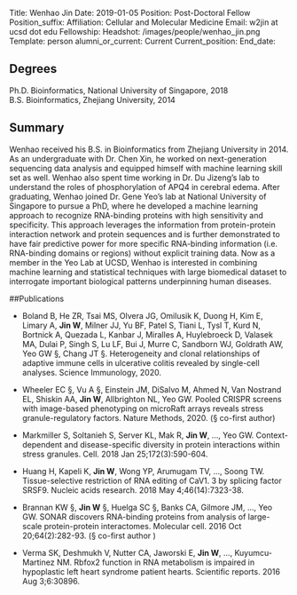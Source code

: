 Title: Wenhao Jin
Date: 2019-01-05
Position: Post-Doctoral Fellow
Position_suffix: 
Affiliation: Cellular and Molecular Medicine
Email: w2jin at ucsd dot edu
Fellowship: 
Headshot: /images/people/wenhao_jin.png
Template: person
alumni_or_current: Current
Current_position: 
End_date: 

## Degrees
Ph.D. Bioinformatics, National University of Singapore, 2018<br>
B.S. Bioinformatics, Zhejiang University, 2014<br>


## Summary
Wenhao received his B.S. in Bioinformatics from Zhejiang University in 2014. As an undergraduate with Dr. Chen Xin, he worked on next-generation sequencing data analysis and equipped himself with machine learning skill set as well. Wenhao also spent time working in Dr. Du Jizeng’s lab to understand the roles of phosphorylation of APQ4 in cerebral edema. After graduating, Wenhao joined Dr. Gene Yeo’s lab at National University of Singapore to pursue a PhD, where he developed a machine learning approach to recognize RNA-binding proteins with high sensitivity and specificity. This approach leverages the information from protein-protein interaction network and protein sequences and is further demonstrated to have fair predictive power for more specific RNA-binding information (i.e. RNA-binding domains or regions) without explicit training data. Now as a member in the Yeo Lab at UCSD, Wenhao is interested in combining machine learning and statistical techniques with large biomedical dataset to interrogate important biological patterns underpinning human diseases.


##Publications
* Boland B, He ZR, Tsai MS, Olvera JG, Omilusik K, Duong H, Kim E, Limary A, **Jin W**, Milner JJ, Yu BF, Patel S, Tiani L, Tysl T, Kurd N, Bortnick A, Quezada L, Kanbar J, Miralles A, Huylebroeck D, Valasek MA, Dulai P, Singh S, Lu LF, Bui J, Murre C, Sandborn WJ, Goldrath AW, Yeo GW §, Chang JT §. Heterogeneity and clonal relationships of adaptive immune cells in ulcerative colitis revealed by single-cell analyses. Science Immunology, 2020.

* Wheeler EC §, Vu A §, Einstein JM, DiSalvo M, Ahmed N, Van Nostrand EL, Shiskin AA, **Jin W**, Allbrighton NL, Yeo GW. Pooled CRISPR screens with image-based phenotyping on microRaft arrays reveals stress granule-regulatory factors. Nature Methods, 2020. (§ co-first author)

* Markmiller S, Soltanieh S, Server KL, Mak R, **Jin W**, …, Yeo GW. Context-dependent and disease-specific diversity in protein interactions within stress granules. Cell. 2018 Jan 25;172(3):590-604.

* Huang H, Kapeli K, **Jin W**, Wong YP, Arumugam TV, …, Soong TW. Tissue-selective restriction of RNA editing of CaV1. 3 by splicing factor SRSF9. Nucleic acids research. 2018 May 4;46(14):7323-38.

* Brannan KW §, **Jin W** §, Huelga SC §, Banks CA, Gilmore JM, …, Yeo GW. SONAR discovers RNA-binding proteins from analysis of large-scale protein-protein interactomes. Molecular cell. 2016 Oct 20;64(2):282-93. (§ co-first author )

* Verma SK, Deshmukh V, Nutter CA, Jaworski E, **Jin W**, …, Kuyumcu-Martinez NM. Rbfox2 function in RNA metabolism is impaired in hypoplastic left heart syndrome patient hearts. Scientific reports. 2016 Aug 3;6:30896.
